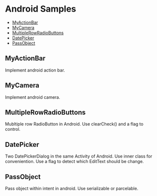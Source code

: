 # Android Samples

- [MyActionBar](#myactionbar)
- [MyCamera](#mycamera)
- [MultipleRowRadioButtons](#multipleRowRadioButtons)
- [DatePicker](#datePicker)
- [PassObject](#passObject)

## MyActionBar  
<span id="myactionbar"></span>
Implement android action bar.  

## MyCamera  
<span id="mycamera"></span>
Implement android camera.

## MultipleRowRadioButtons
<span id="multipleRowRadioButtons"></span>
Mubltiple row RadioButton in Android. Use clearCheck() and a flag to control. 

## DatePicker
<span id="datePicker"></span>
Two DatePickerDialog in the same Activity of Android. Use inner class for conveniention. Use a flag to detect which EditText should be change.

## PassObject
<span id="passObject"></span>
Pass object within intent in android. Use serializable or parcelable.
